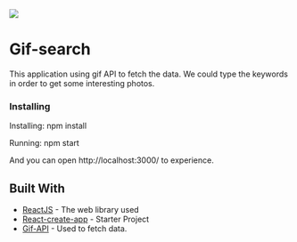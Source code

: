 <img src='http://i.imgur.com/9nHZXZP.png'>

# Gif-search

This application using gif API to fetch the data.
We could type the keywords in order to get some interesting photos.

### Installing

Installing:
  npm install

Running:
  npm start

And you can open http://localhost:3000/ to experience.

## Built With

* [ReactJS](https://facebook.github.io/react/) - The web library used
* [React-create-app](https://github.com/facebookincubator/create-react-app) - Starter Project
* [Gif-API](https://developers.giphy.com/) - Used to fetch data.
